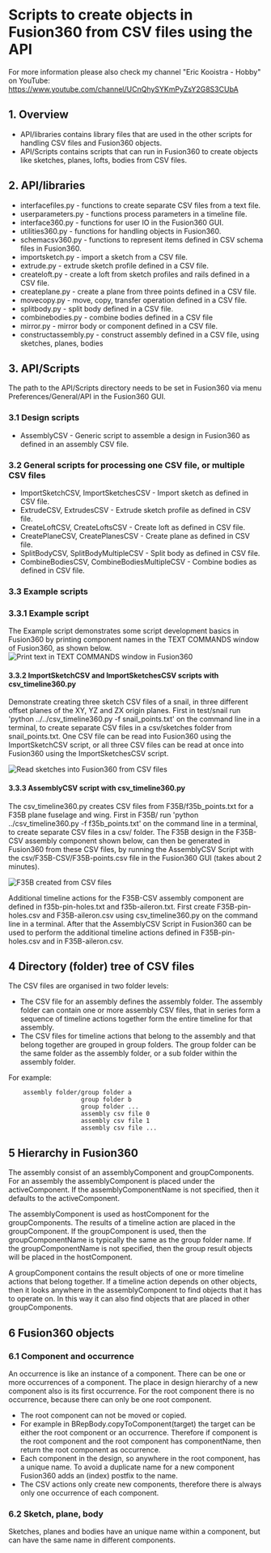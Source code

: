 # Scripts to create objects in Fusion360 from CSV files using the API

For more information please also check my channel "Eric Kooistra - Hobby" on YouTube: https://www.youtube.com/channel/UCnQhySYKmPyZsY2G8S3CUbA

## 1. Overview
* API/libraries contains library files that are used in the other scripts for handling CSV files and Fusion360 objects.
* API/Scripts contains scripts that can run in Fusion360 to create objects like sketches, planes, lofts, bodies from CSV files.

## 2. API/libraries
* interfacefiles.py - functions to create separate CSV files from a text file.
* userparameters.py - functions process parameters in a timeline file.
* interface360.py - functions for user IO in the Fusion360 GUI.
* utilities360.py - functions for handling objects in Fusion360.
* schemacsv360.py - functions to represent items defined in CSV schema files in Fusion360.
* importsketch.py - import a sketch from a CSV file.
* extrude.py  - extrude sketch profile defined in a CSV file.
* createloft.py  - create a loft from sketch profiles and rails defined in a CSV file.
* createplane.py - create a plane from three points defined in a CSV file.
* movecopy.py - move, copy, transfer operation defined in a CSV file.
* splitbody.py - split body defined in a CSV file.
* combinebodies.py - combine bodies defined in a CSV file
* mirror.py - mirror body or component defined in a CSV file.
* constructassembly.py - construct assembly defined in a CSV file, using sketches, planes, bodies

## 3. API/Scripts
The path to the API/Scripts directory needs to be set in Fusion360 via menu Preferences/General/API in the Fusion360 GUI.

### 3.1 Design scripts
* AssemblyCSV - Generic script to assemble a design in Fusion360 as defined in an assembly CSV file.

### 3.2 General scripts for processing one CSV file, or multiple CSV files
* ImportSketchCSV, ImportSketchesCSV - Import sketch as defined in CSV file.
* ExtrudeCSV, ExtrudesCSV - Extrude sketch profile as defined in CSV file.
* CreateLoftCSV, CreateLoftsCSV - Create loft as defined in CSV file.
* CreatePlaneCSV, CreatePlanesCSV - Create plane as defined in CSV file.
* SplitBodyCSV, SplitBodyMultipleCSV - Split body as defined in CSV file.
* CombineBodiesCSV, CombineBodiesMultipleCSV - Combine bodies as defined in CSV file.

### 3.3 Example scripts
### 3.3.1 Example script
The Example script demonstrates some script development basics in Fusion360 by printing component names in the TEXT COMMANDS window of Fusion360, as shown below.
![Print text in TEXT COMMANDS window in Fusion360](doc/print_text_v2.jpg)

#### 3.3.2 ImportSketchCSV and ImportSketchesCSV scripts with csv_timeline360.py
Demonstrate creating three sketch CSV files of a snail, in three different offset planes of the XY, YZ and ZX origin planes. First in test/snail run 'python ../../csv_timeline360.py -f snail_points.txt' on the command line in a terminal, to create separate CSV files in a csv/sketches folder from snail_points.txt. One CSV file can be read into Fusion360 using the ImportSketchCSV script, or all three CSV files can be read at once into Fusion360 using the ImportSketchesCSV script.

![Read sketches into Fusion360 from CSV files](doc/snail_3d_v2.jpg)

#### 3.3.3 AssemblyCSV script with csv_timeline360.py
The csv_timeline360.py creates CSV files from F35B/f35b_points.txt for a F35B plane fuselage and wing. First in F35B/ run 'python ../csv_timeline360.py -f f35b_points.txt' on the command line in a terminal, to create separate CSV files in a csv/ folder. The F35B design in the F35B-CSV assembly component shown below, can then be generated in Fusion360 from these CSV files, by running the AssemblyCSV Script with the csv/F35B-CSV/F35B-points.csv file in the Fusion360 GUI (takes about 2 minutes).

![F35B created from CSV files](doc/f35b_csv.jpg)

Additional timeline actions for the F35B-CSV assembly component are defined in f35b-pin-holes.txt and f35b-aileron.txt. First create F35B-pin-holes.csv and F35B-aileron.csv using csv_timeline360.py on the command line in a terminal. After that the AssemblyCSV Script in Fusion360 can be used to perform the additional timeline actions defined in F35B-pin-holes.csv and in F35B-aileron.csv.

## 4 Directory (folder) tree of CSV files
The CSV files are organised in two folder levels:
* The CSV file for an assembly defines the assembly folder. The assembly folder can contain one or more assembly CSV files, that in series form a sequence of timeline actions together form the entire timeline for that assembly.
* The CSV files for timeline actions that belong to the assembly and that belong together are grouped in group folders. The group folder can be the same folder as the assembly folder, or a sub folder within the assembly folder.

For example:
```
    assembly folder/group folder a
                    group folder b
                    group folder ...
                    assembly csv file 0
                    assembly csv file 1
                    assembly csv file ...
```

## 5 Hierarchy in Fusion360
The assembly consist of an assemblyComponent and groupComponents. For an assembly the assemblyComponent is placed under the activeComponent. If the assemblyComponentName is not specified, then it defaults to the activeComponent.

The assemblyComponent is used as hostComponent for the groupComponents. The results of a timeline action are placed in the groupComponent. If the groupComponent is used, then the groupComponentName is typically the same as the group folder name. If the groupComponentName is not specified, then the group result objects will be placed in the hostComponent.

A groupComponent contains the result objects of one or more timeline actions that belong together. If a timeline action depends on other objects, then it looks anywhere in the assemblyComponent to find objects that it has to operate on. In this way it can also find objects that are placed in other groupComponents.

## 6 Fusion360 objects

### 6.1 Component and occurrence
An occurrence is like an instance of a component. There can be one or more occurrences of a component. The place in design hierarchy of a new component also is its first occurrence. For the root component there is no occurrence, because there can only be one root component.
* The root component can not be moved or copied.
* For example in BRepBody.copyToComponent(target) the target can be either the root component or an occurrence. Therefore if component is the root component and the root component has componentName, then return the root component as occurrence.
* Each component in the design, so anywhere in the root component, has a unique name. To avoid a duplicate name for a new component Fusion360 adds an (index) postfix to the name.
* The CSV actions only create new components, therefore there is always only one occurrence of each component.

### 6.2 Sketch, plane, body
Sketches, planes and bodies have an unique name within a component, but can have the same name in different components.

